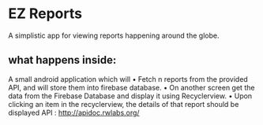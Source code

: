 # EZ Reports
A simplistic app for viewing reports happening around the globe.
## what happens inside:
A small android application which will
• Fetch n reports from the provided API, and will store them into firebase database.
• On another screen get the data from the Firebase Database and display it
using Recyclerview.
• Upon clicking an item in the recyclerview, the details of that report should be displayed
API : http://apidoc.rwlabs.org/
